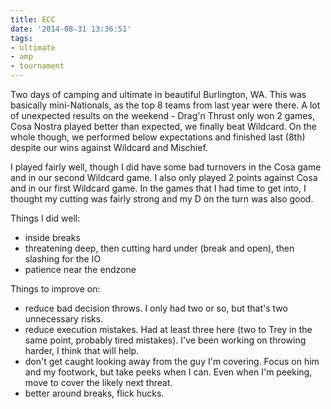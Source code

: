 ```yaml
---
title: ECC
date: '2014-08-31 13:36:51'
tags:
- ultimate
- amp
- tournament
---
```


Two days of camping and ultimate in beautiful Burlington, WA. This was basically mini-Nationals, as the top 8 teams from last year were there. A lot of unexpected results on the weekend - Drag'n Thrust only won 2 games, Cosa Nostra played better than expected, we finally beat Wildcard. On the whole though, we performed below expectations and finished last (8th) despite our wins against Wildcard and Mischief. 

I played fairly well, though I did have some bad turnovers in the Cosa game and in our second Wildcard game. I also only played 2 points against Cosa and in our first Wildcard game. In the games that I had time to get into, I thought my cutting was fairly strong and my D on the turn was also good.

Things I did well:

- inside breaks
- threatening deep, then cutting hard under (break and open), then slashing for the IO
- patience near the endzone

Things to improve on:

- reduce bad decision throws. I only had two or so, but that's two unnecessary risks.
- reduce execution mistakes. Had at least three here (two to Trey in the same point, probably tired mistakes). I've been working on throwing harder, I think that will help.
- don't get caught looking away from the guy I'm covering. Focus on him and my footwork, but take peeks when I can. Even when I'm peeking, move to cover the likely next threat.
- better around breaks, flick hucks.
